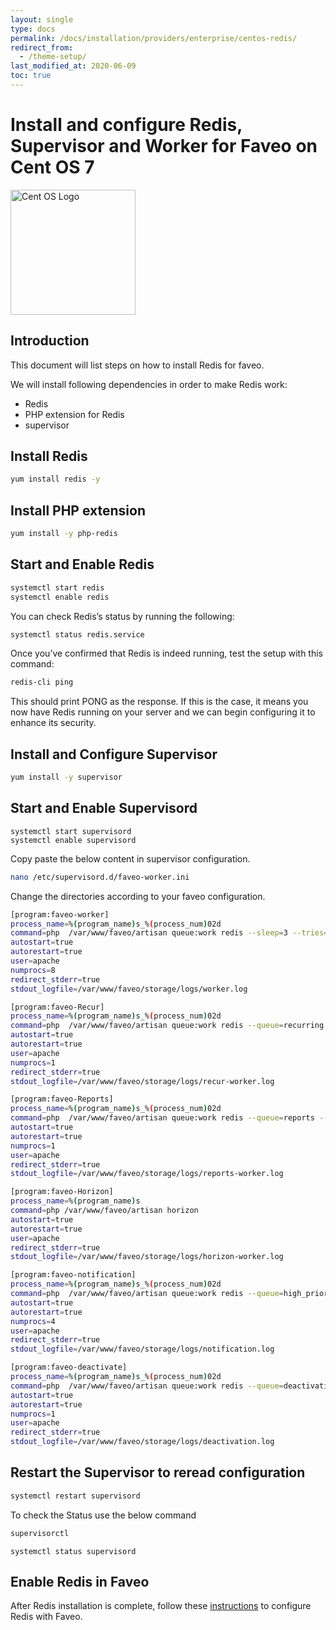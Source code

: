 ```yaml
---
layout: single
type: docs
permalink: /docs/installation/providers/enterprise/centos-redis/
redirect_from:
  - /theme-setup/
last_modified_at: 2020-06-09
toc: true
---
```


# Install and configure Redis, Supervisor and Worker for Faveo on Cent OS 7 <!-- omit in toc -->

<img alt="Cent OS Logo" src="https://upload.wikimedia.org/wikipedia/commons/thumb/b/bf/Centos-logo-light.svg/300px-Centos-logo-light.svg.png" width="200"  />

## Introduction

This document will list steps on how to install Redis for faveo.

We will install following dependencies in order to make Redis work:

- Redis
- PHP extension for Redis
- supervisor

## Install Redis

```sh
yum install redis -y
```

## Install PHP extension

```sh
yum install -y php-redis
```

## Start and Enable Redis

```sh
systemctl start redis
systemctl enable redis
```

You can check Redis’s status by running the following:

```sh
systemctl status redis.service
```

Once you’ve confirmed that Redis is indeed running, test the setup with this command:

```sh
redis-cli ping
```
This should print PONG as the response. If this is the case, it means you now have Redis running on your server and we can begin configuring it to enhance its security.

## Install and Configure Supervisor

```sh
yum install -y supervisor
```


## Start and Enable Supervisord

```
systemctl start supervisord
systemctl enable supervisord
```

Copy paste the below content in supervisor configuration.

```sh
nano /etc/supervisord.d/faveo-worker.ini
```

Change the directories according to your faveo configuration.

```sh
[program:faveo-worker]
process_name=%(program_name)s_%(process_num)02d
command=php  /var/www/faveo/artisan queue:work redis --sleep=3 --tries=3
autostart=true
autorestart=true
user=apache
numprocs=8
redirect_stderr=true
stdout_logfile=/var/www/faveo/storage/logs/worker.log

[program:faveo-Recur]
process_name=%(program_name)s_%(process_num)02d
command=php  /var/www/faveo/artisan queue:work redis --queue=recurring --sleep=3 --tries=3
autostart=true
autorestart=true
user=apache
numprocs=1
redirect_stderr=true
stdout_logfile=/var/www/faveo/storage/logs/recur-worker.log

[program:faveo-Reports]
process_name=%(program_name)s_%(process_num)02d
command=php  /var/www/faveo/artisan queue:work redis --queue=reports --sleep=3 --tries=3
autostart=true
autorestart=true
numprocs=1
user=apache
redirect_stderr=true
stdout_logfile=/var/www/faveo/storage/logs/reports-worker.log

[program:faveo-Horizon]
process_name=%(program_name)s
command=php /var/www/faveo/artisan horizon
autostart=true
autorestart=true
user=apache
redirect_stderr=true
stdout_logfile=/var/www/faveo/storage/logs/horizon-worker.log

[program:faveo-notification]
process_name=%(program_name)s_%(process_num)02d
command=php  /var/www/faveo/artisan queue:work redis --queue=high_priority_notify,notify --sleep=3 --tries=3
autostart=true
autorestart=true
numprocs=4
user=apache
redirect_stderr=true
stdout_logfile=/var/www/faveo/storage/logs/notification.log

[program:faveo-deactivate]
process_name=%(program_name)s_%(process_num)02d
command=php  /var/www/faveo/artisan queue:work redis --queue=deactivation --sleep=3 --tries=3
autostart=true
autorestart=true
numprocs=1
user=apache
redirect_stderr=true
stdout_logfile=/var/www/faveo/storage/logs/deactivation.log

```
## Restart the Supervisor to reread configuration

```sh
systemctl restart supervisord 
```


To check the Status use the below command
```sh
supervisorctl
```

```
systemctl status supervisord
```

## Enable Redis in Faveo
After Redis installation is complete, follow these [instructions](/docs/helper/enable-redis) to configure Redis with Faveo. 
